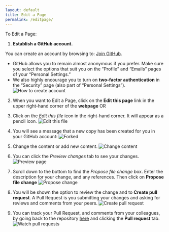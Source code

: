 ```yaml
---
layout: default
title: Edit a Page
permalink: /editpage/
---
```


To Edit a Page:

1. **Establish a GitHub account.**  

You can create an account by browsing to: [Join GitHub](https://github.com/join).  

* GitHub allows you to remain almost anonymous if you prefer.  Make sure you select the options that suit you on the “Profile” and “Emails” pages of your “Personal Settings.”  
* We also highly encourage you to turn on **two-factor authentication** in the “Security” page (also part of “Personal Settings”).  
  ![How to create account]({{site.baseurl}}/assets/img/create_github_account.png)

2. When you want to Edit a Page, click on the **Edit this page** link in the upper right-hand corner of the **webpage** OR

2. Click on the _Edit this file_ icon in the right-hand corner. It will appear as a pencil icon. 
    ![Edit this file]({{site.baseurl}}/assets/img/edit_page.png)

2. You will see a message that a new copy has been created for you in your GitHub account:
	![Forked]({{site.baseurl}}/assets/img/fork.png)
	
2. Change the content or add new content.
     ![Change content]({{site.baseurl}}/assets/img/change_page.png)

2. You can click the _Preview changes_ tab to see your changes.  
    ![Preview page]({{site.baseurl}}/assets/img/preview_page.png)
	
2. Scroll down to the bottom to find the _Propose file change_ box. Enter the description for your change, and any references. Then click on **Propose file change** 
    ![Propose change]({{site.baseurl}}/assets/img/propose_change.png)

2. You will be shown the option to review the change and to **Create pull request**. A Pull Request is you submitting your changes and asking for reviews and comments from your peers.
    ![Create pull request]({{site.baseurl}}/assets/img/pull_request.png)
	
2. You can track your Pull Request, and comments from your colleagues, by going back to the repository [here]({{site.repo_url}}) and clicking the **Pull request** tab.  
    ![Watch pull requests]({{site.baseurl}}/assets/img/pull_tab.png)

